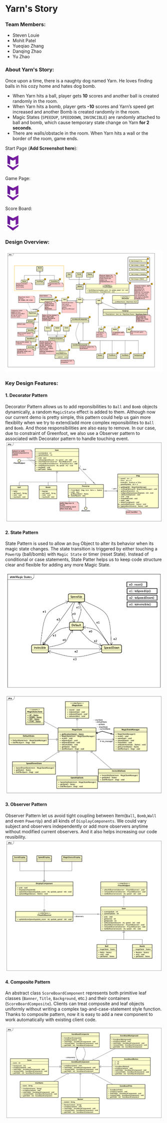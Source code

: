 # Yarn's Story

### Team Members:
* Steven Louie
* Mohit Patel
* Yueqiao Zhang
* Danqing Zhao
* Yu Zhao


### About Yarn's Story:
Once upon a time, there is a naughty dog named Yarn. He loves finding balls in his cozy home and hates dog bomb.

+ When Yarn hits a ball, player gets **10** scores and another ball is created randomly in the room.
+ When Yarn hits a bomb, player gets **-10** scores and Yarn’s speed get increased and another Bomb is created randomly in the room.
+ Magic States (```SPEEDUP```, ```SPEEDDOWN```, ```INVINCIBLE```) are randomly attached to ball and bomb, which cause temporary state change on Yarn **for 2 seconds**. 
+ There are walls/obstacle in the room. When Yarn hits a wall or the border of the room, game ends.

Start Page (**Add Screenshot here**):

![alt text](https://github.com/adam-p/markdown-here/raw/master/src/common/images/icon48.png "Logo Title Text 1")

Game Page:

![alt text](https://github.com/adam-p/markdown-here/raw/master/src/common/images/icon48.png "Logo Title Text 1")

Score Board:

![alt text](https://github.com/adam-p/markdown-here/raw/master/src/common/images/icon48.png "Logo Title Text 1")


### Design Overview:
![alt text](https://github.com/nguyensjsu/fa19-202-yarn/blob/master/doc/imgs/DesignDraft-v2.0.png)

### Key Design Features:

#### 1. Decorator Pattern
Decorator Pattern allows us to add reponsibilities to ```Ball``` and ```Bomb``` objects dynamically, a random ```MagicState``` effect is added to them. Although now our current demo is pretty simple, this pattern could help us gain more flexiblity when we try to extend/add more complex reponsibilites to ```Ball``` and ```Bomb```. And those responsibilities are also easy to remove. In our case, due to constraint of Greenfoot, we also use a Observer pattern to associated with Decorator pattern to handle touching event.
![alt text](https://github.com/nguyensjsu/fa19-202-yarn/blob/master/doc/imgs/DecoratorPattern.png)

#### 2. State Pattern

State Pattern is used to allow an ```Dog``` Object to alter its behavior when its magic state changes. The state transition is triggered by either touching a ```PowerUp``` (ball/bomb) with ```Magic State``` or timer (reset State). Instead of conditional or case statements, State Patter helps us to keep code structure clear and flexible for adding any more Magic State.

![alt text](https://github.com/nguyensjsu/fa19-202-yarn/blob/master/doc/imgs/StateDiagram.png)

![alt_text](https://github.com/nguyensjsu/fa19-202-yarn/blob/master/doc/imgs/Class-StatePattern.png)

#### 3. Observer Pattern
Observer Pattern let us avoid tight coupling between Item(```Ball```, ```Bomb```,```Wall``` and even ```PowerUp```) and all kinds of ```DisplayComponents```. We could vary subject and observers independently or add more observers anytime without modified current observers. And it also helps increasing our code reusibility.
![alt_text](https://github.com/nguyensjsu/fa19-202-yarn/blob/master/doc/imgs/ObserverPattern.png)

#### 4. Composite Pattern
An abstract class ```ScoreBoardComponent``` represents both primitive leaf classes (```Banner```, ```Title```, ```Background```, etc.) and their containers (```ScoreBoardComposite```). Clients can treat composite and leaf objects uniformly without writing a complex tag-and-case-statement style function. Thanks to composite pattern, now it is easy to add a new component to work automatically with existing client code.

![alt_text](https://github.com/nguyensjsu/fa19-202-yarn/blob/master/doc/imgs/ClassD-Composite.png)
